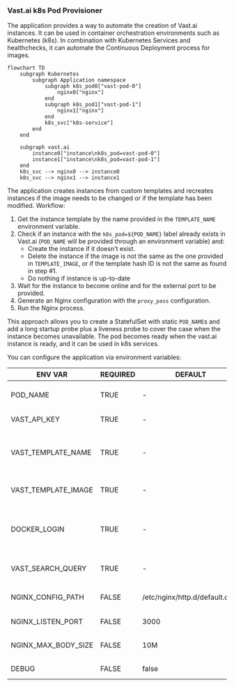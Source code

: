 ### Vast.ai k8s Pod Provisioner

The application provides a way to automate the creation of Vast.ai instances. It can be used in container orchestration environments such as Kubernetes (k8s). In combination with Kubernetes Services and healthchecks, it can automate the Continuous Deployment process for images.

```mermaid
flowchart TD
    subgraph Kubernetes
        subgraph Application namespace
            subgraph k8s_pod0["vast-pod-0"]
                nginx0["nginx"]
            end
            subgraph k8s_pod1["vast-pod-1"]
                nginx1["nginx"]
            end
            k8s_svc["k8s-service"]
        end
    end

    subgraph vast.ai
        instance0["instance\nk8s_pod=vast-pod-0"]
        instance1["instance\nk8s_pod=vast-pod-1"]
    end
    k8s_svc --> nginx0 --> instance0
    k8s_svc --> nginx1 --> instance1
```

The application creates instances from custom templates and recreates instances if the image needs to be changed or if the template has been modified. Workflow:
1. Get the instance template by the name provided in the `TEMPLATE_NAME` environment variable.
2. Check if an instance with the `k8s_pod=${POD_NAME}` label already exists in Vast.ai (`POD_NAME` will be provided through an environment variable) and:
   - Create the instance if it doesn't exist.
   - Delete the instance if the image is not the same as the one provided in `TEMPLATE_IMAGE`, or if the template hash ID is not the same as found in step #1.
   - Do nothing if instance is up-to-date
3. Wait for the instance to become online and for the external port to be provided.
4. Generate an Nginx configuration with the `proxy_pass` configuration.
5. Run the Nginx process.

This approach allows you to create a StatefulSet with static `POD_NAME`s and add a long startup probe plus a liveness probe to cover the case when the instance becomes unavailable. The pod becomes ready when the vast.ai instance is ready, and it can be used in k8s services.

You can configure the application via environment variables:

| ENV VAR            | REQUIRED | DEFAULT | DESCRIPTION                                                              |
|--------------------|----------|---------|--------------------------------------------------------------------------|
| POD_NAME           | TRUE     | -       | Unique instance identifier                                               |
| VAST_API_KEY       | TRUE     | -       | Vast.ai API key                                                          |
| VAST_TEMPLATE_NAME | TRUE     | -       | Private template name (will be created in your account)                  |
| VAST_TEMPLATE_IMAGE| TRUE     | -       | Target instance image                                                    |
| DOCKER_LOGIN       | TRUE     | -       | Docker login command in the format `-u <user> -p <password> <host>`      |
| VAST_SEARCH_QUERY  | TRUE     | -       | Vast [search new instance query](https://vast.ai/docs/search/search-gpus)|
| NGINX_CONFIG_PATH  | FALSE    | /etc/nginx/http.d/default.conf | Path to store the final Nginx config              |
| NGINX_LISTEN_PORT  | FALSE    | 3000    | Nginx listen port                                                        |
| NGINX_MAX_BODY_SIZE| FALSE    | 10M     | Nginx `max_body_size` parameter                                          |
| DEBUG              | FALSE    | false   | Enable debug logs                                                        |
